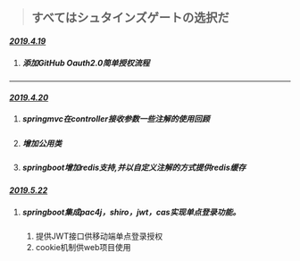 > ## すべてはシュタインズゲートの选択だ

#### *<u>2019.4.19</u>*

1. ##### 添加GitHub Oauth2.0简单授权流程

------

#### *<u>2019.4.20</u>*

1. ##### springmvc在controller接收参数一些注解的使用回顾

2. ##### 增加公用类

3. ##### springboot增加redis支持,并以自定义注解的方式提供redis缓存

#### <u>*2019.5.22*</u>

1. ##### springboot集成pac4j，shiro，jwt，cas实现单点登录功能。

   1. 提供JWT接口供移动端单点登录授权
   2. cookie机制供web项目使用

